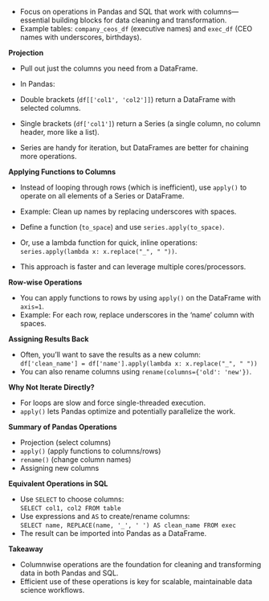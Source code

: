 
- Focus on operations in Pandas and SQL that work with columns—essential building blocks for data cleaning and transformation.
- Example tables: ‎`company_ceos_df` (executive names) and ‎`exec_df` (CEO names with underscores, birthdays).

**Projection**

- Pull out just the columns you need from a DataFrame.
- In Pandas:

- Double brackets (‎`df[['col1', 'col2']]`) return a DataFrame with selected columns.
- Single brackets (‎`df['col1']`) return a Series (a single column, no column header, more like a list).

- Series are handy for iteration, but DataFrames are better for chaining more operations.

**Applying Functions to Columns**

- Instead of looping through rows (which is inefficient), use ‎`apply()` to operate on all elements of a Series or DataFrame.
- Example: Clean up names by replacing underscores with spaces.

- Define a function (‎`to_space`) and use ‎`series.apply(to_space)`.
- Or, use a lambda function for quick, inline operations: ‎`series.apply(lambda x: x.replace("_", " "))`.

- This approach is faster and can leverage multiple cores/processors.

**Row-wise Operations**

- You can apply functions to rows by using ‎`apply()` on the DataFrame with ‎`axis=1`.
- Example: For each row, replace underscores in the ‘name’ column with spaces.

**Assigning Results Back**

- Often, you’ll want to save the results as a new column:  
    ‎`df['clean_name'] = df['name'].apply(lambda x: x.replace("_", " "))`
- You can also rename columns using ‎`rename(columns={'old': 'new'})`.

**Why Not Iterate Directly?**

- For loops are slow and force single-threaded execution.
- ‎`apply()` lets Pandas optimize and potentially parallelize the work.

**Summary of Pandas Operations**

- Projection (select columns)
- ‎`apply()` (apply functions to columns/rows)
- ‎`rename()` (change column names)
- Assigning new columns

**Equivalent Operations in SQL**

- Use ‎`SELECT` to choose columns:  
    ‎`SELECT col1, col2 FROM table`
- Use expressions and ‎`AS` to create/rename columns:  
    ‎`SELECT name, REPLACE(name, '_', ' ') AS clean_name FROM exec`
- The result can be imported into Pandas as a DataFrame.

**Takeaway**

- Columnwise operations are the foundation for cleaning and transforming data in both Pandas and SQL.
- Efficient use of these operations is key for scalable, maintainable data science workflows.